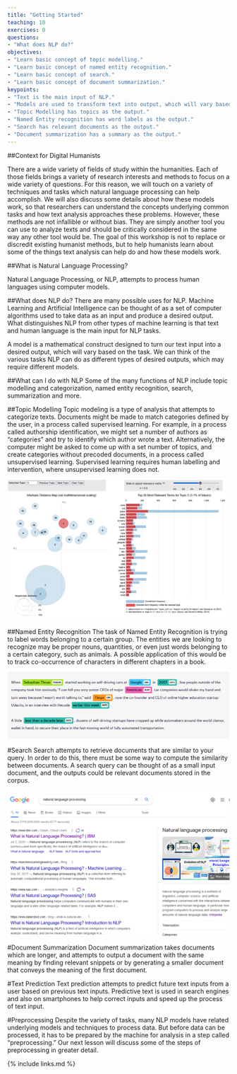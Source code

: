 ```yaml
---
title: "Getting Started"
teaching: 10
exercises: 0
questions:
- "What does NLP do?"
objectives:
- "Learn basic concept of topic modelling."
- "Learn basic concept of named entity recognition."
- "Learn basic concept of search."
- "Learn basic concept of document summarization."
keypoints:
- "Text is the main input of NLP."
- "Models are used to transform text into output, which will vary based on task."
- "Topic Modelling has topics as the output."
- "Named Entity recognition has word labels as the output."
- "Search has relevant documents as the output."
- "Document summarization has a summary as the output."
---
```


##Context for Digital Humanists 

There are a wide variety of fields of study within the humanities. Each of those fields brings a variety of research interests and methods to focus on a wide variety of questions.
For this reason, we will touch on a variety of techniques and tasks which natural language processing can help accomplish.
We will also discuss some details about how these models work, so that researchers can understand the concepts underlying common tasks and how text analysis approaches these problems.
However, these methods are not infallible or without bias. They are simply another tool you can use to analyze texts and should be critically considered in the same way any other tool would be.
The goal of this workshop is not to replace or discredit existing humanist methods, but to help humanists learn about some of the things text analysis can help do and how these models work.

##What is Natural Language Processing?

Natural Language Processing, or NLP, attempts to process human languages using computer models.

##What does NLP do?
There are many possible uses for NLP. Machine Learning and Artificial Intelligence can be thought of as a set of computer
algorithms used to take data as an input and produce a desired output. What distinguishes NLP
from other types of machine learning is that text and human language is the main input for NLP tasks.

A model is a mathematical construct designed to turn our text input into a desired output,
which will vary based on the task. We can think of the various tasks NLP can do as different types
of desired outputs, which may require different models.

##What can I do with NLP
Some of the many functions of NLP include topic modelling and categorization,
named entity recognition, search, summarization and more.

##Topic Modelling
Topic modeling is a type of analysis that attempts to categorize texts.
Documents might be made to match categories defined by the user, in a process called supervised learning.
For example, in a process called authorship identification, we might set a number of authors as “categories” and try to identify which author wrote a text.
Alternatively, the computer might be asked to come up with a set number of topics, and create categories without precoded documents,
in a process called unsupervised learning. Supervised learning requires human labelling and intervention, where
unsupervised learning does not.

![Topic Modelling Graph](../images/01-topicmodelling.png)


##Named Entity Recognition
The task of Named Entity Recognition is trying to label words belonging to a certain group.
The entities we are looking to recognize may be proper nouns, quantities, or even just words belonging to a certain category, such as animals.
A possible application of this would be to track co-occurrence of characters in different chapters in a book.

![Named Entity Recognition](../images/01-ner.png)

#Search
Search attempts to retrieve documents that are similar to your query.
In order to do this, there must be some way to compute the similarity between documents.
A search query can be thought of as a small input document, and the outputs could be relevant documents stored in the corpus.

![Search and Document Summarization](../images/01-search.png)

#Document Summarization
Document summarization takes documents which are longer, and attempts to output a document with the same meaning by finding
relevant snippets or by generating a smaller document that conveys the meaning of the first document.

#Text Prediction
Text prediction attempts to predict future text inputs from a user based on previous text inputs. Predictive text is used in search engines and also on smartphones to help correct inputs and speed up the process of text input.

#Preprocessing
Despite the variety of tasks, many NLP models have related underlying models and techniques to process data.
But before data can be processed, it has to be prepared by the machine for analysis in a step called “preprocessing.”
Our next lesson will discuss some of the steps of preprocessing in greater detail.

{% include links.md %}
